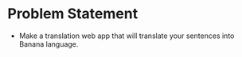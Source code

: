 # Problem Statement
* Make a translation web app that will translate your sentences into Banana language.

